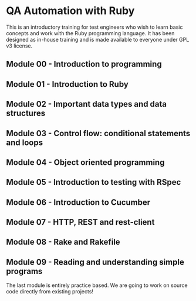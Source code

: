 # QA Automation with Ruby

This is an introductory training for test engineers who wish to learn basic concepts
and work with the Ruby programming language. It has been designed as in-house training
and is made available to everyone under GPL v3 license.


## Module 00 - Introduction to programming

## Module 01 - Introduction to Ruby

## Module 02 - Important data types and data structures

## Module 03 - Control flow: conditional statements and loops

## Module 04 - Object oriented programming

## Module 05 - Introduction to testing with RSpec

## Module 06 - Introduction to Cucumber

## Module 07 - HTTP, REST and rest-client

## Module 08 - Rake and Rakefile

## Module 09 - Reading and understanding simple programs

The last module is entirely practice based. We are going to work on
source code directly from existing projects!
